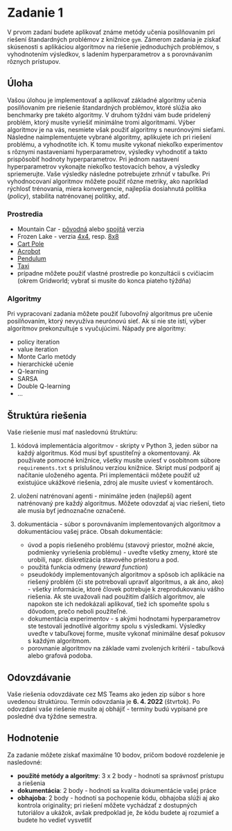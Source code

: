 # Zadanie 1

V prvom zadaní budete aplikovať známe metódy učenia posilňovaním pri riešení štandardných problémov z knižnice `gym`. Zámerom zadania je získať skúsenosti s aplikáciou algoritmov na riešenie jednoduchých problémov, s vyhodnotením výsledkov, s ladením hyperparametrov a s porovnávaním rôznych prístupov.

## Úloha
Vašou úlohou je implementovať a aplikovať základné algoritmy učenia posilňovaním pre riešenie štandardných problémov, ktoré slúžia ako benchmarky pre takéto algoritmy. V druhom týždni vám bude pridelený problém, ktorý musíte vyriešiť minimálne tromi algoritmami. Výber algoritmov je na vás, nesmiete však použiť algoritmy s neurónovými sieťami. Následne naimplementujete vybrané algoritmy, aplikujete ich pri riešení problému, a vyhodnotíte ich. K tomu musíte vykonať niekoľko experimentov s rôznymi nastaveniami hyperparametrov, výsledky vyhodnotiť a takto prispôsobiť hodnoty hyperparametrov. Pri jednom nastavení hyperparametrov vykonajte niekoľko testovacích behov, a výsledky spriemerujte. Vaše výsledky následne potrebujete zrhnúť v tabuľke. Pri vyhodnocovaní algoritmov môžete použiť rôzne metriky, ako napríklad rýchlosť trénovania, miera konvergencie, najlepšia dosiahnutá politika (*policy*), stabilita natrénovanej politiky, atď.

### Prostredia
* Mountain Car - [pôvodná](https://gym.openai.com/envs/MountainCar-v0/) alebo [spojitá](https://gym.openai.com/envs/MountainCarContinuous-v0/) verzia
* Frozen Lake - verzia [4x4](https://gym.openai.com/envs/FrozenLake-v0/), resp. [8x8](https://gym.openai.com/envs/FrozenLake8x8-v0/)
* [Cart Pole](https://gym.openai.com/envs/CartPole-v1/)
* [Acrobot](https://gym.openai.com/envs/Acrobot-v1/)
* [Pendulum](https://gym.openai.com/envs/Pendulum-v0/)
* [Taxi](https://gym.openai.com/envs/Taxi-v3/)
* prípadne môžete použiť vlastné prostredie po konzultácii s cvičiacim (okrem Gridworld; vybrať si musíte do konca piateho týždňa)

### Algoritmy
Pri vypracovaní zadania môžete použiť ľubovoľný algoritmus pre učenie posilňovaním, ktorý nevyužíva neurónovú sieť. Ak si nie ste istí, výber algoritmov prekonzultuje s vyučujúcimi. Nápady pre algoritmy:

* policy iteration
* value iteration
* Monte Carlo metódy
* hierarchické učenie
* Q-learning
* SARSA
* Double Q-learning
* ...

## Štruktúra riešenia
Vaše riešenie musí mať nasledovnú štruktúru:

1. kódová implementácia algoritmov - skripty v Python 3, jeden súbor na každý algoritmus. Kód musí byť spustiteľný a okomentovaný. Ak používate pomocné knižnice, všetky musíte uviesť v osobitnom súbore `requirements.txt` s príslušnou verziou knižnice. Skript musí podporiť aj načítanie uloženého agenta. Pri implementácii môžete použiť už existujúce ukážkové riešenia, zdroj ale musíte uviesť v komentároch.
2. uložení natrénovaní agenti - minimálne jeden (najlepší) agent natrénovaný pre každý algoritmus. Môžete odovzdať aj viac riešení, tieto ale musia byť jednoznačne označené.
3. dokumentácia - súbor s porovnávaním implementovaných algoritmov a dokumentáciou vašej práce. Obsah dokumentácie:

    * úvod a popis riešeného problému (stavový priestor, možné akcie, podmienky vyriešenia problému) - uveďte všetky zmeny, ktoré ste urobili, napr. diskretizácia stavového priestoru a pod.
    * použitá funkcia odmeny (*reward function*)
    * pseudokódy implementovaných algoritmov a spôsob ich aplikácie na riešený problém (či ste potrebovali upraviť algoritmus, a ak áno, ako) - všetky informácie, ktoré človek potrebuje k zreprodukovaniu vášho riešenia. Ak ste uvažovali nad použitím ďalších algoritmov, ale napokon ste ich nedokázali aplikovať, tiež ich spomeňte spolu s dôvodom, prečo neboli použiteľné.
    * dokumentácia experimentov - s akými hodnotami hyperparametrov ste testovali jednotlivé algoritmy spolu s výsledkami. Výsledky uveďte v tabuľkovej forme, musíte vykonať minimálne desať pokusov s každým algoritmom.
    * porovnanie algoritmov na základe vami zvolených kritérií - tabuľková alebo grafová podoba.

## Odovzdávanie
Vaše riešenia odovzdávate cez MS Teams ako jeden zip súbor s hore uvedenou štruktúrou. Termín odovzdania je **6. 4. 2022** (štvrtok). Po odovzdaní vaše riešenie musíte aj obhájiť - termíny budú vypísané pre posledné dva týždne semestra.

## Hodnotenie
Za zadanie môžete získať maximálne 10 bodov, pričom bodové rozdelenie je nasledovné:

* **použité metódy a algoritmy**: 3 x 2 body - hodnotí sa správnosť prístupu a riešenia
* **dokumentácia**: 2 body - hodnotí sa kvalita dokumentácie vašej práce
* **obhajoba**: 2 body - hodnotí sa pochopenie kódu, obhajoba slúži aj ako kontrola originality; pri riešení môžete vychádzať z dostupných tutoriálov a ukážok, avšak predpoklad je, že kódu budete aj rozumieť a budete ho vedieť vysvetliť
